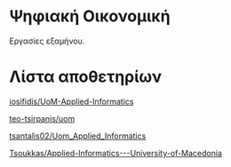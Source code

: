 # Ψηφιακή Οικονομική

Εργασίες εξαμήνου.

# Λίστα αποθετηρίων

[iosifidis/UoM-Applied-Informatics](https://github.com/iosifidis/UoM-Applied-Informatics/tree/main/s4/Digital%20Economics)

[teo-tsirpanis/uom](https://github.com/teo-tsirpanis/uom/tree/master/s3/digital-economy)

[tsantalis02/Uom_Applied_Informatics](https://github.com/tsantalis02/Uom_Applied_Informatics/tree/main/Digital_Economics)

[Tsoukkas/Applied-Informatics---University-of-Macedonia](https://github.com/Tsoukkas/Applied-Informatics---University-of-Macedonia/tree/master/projects/Ψηφιακή%20Οικονομική)

